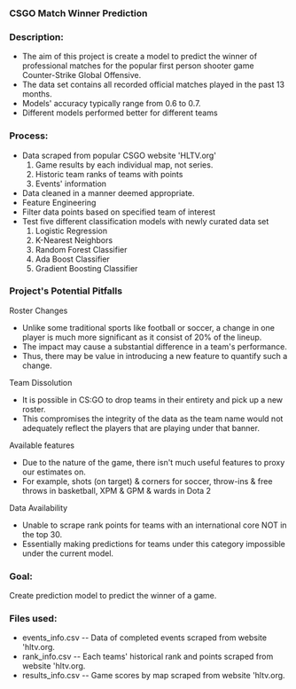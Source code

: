 ### CSGO Match Winner Prediction

### Description:

- The aim of this project is create a model to predict the winner of professional matches for the popular first person shooter game Counter-Strike Global Offensive.
- The data set contains all recorded official matches played in the past 13 months.
- Models' accuracy typically range from 0.6 to 0.7.
- Different models performed better for different teams

### Process:

- Data scraped from popular CSGO website 'HLTV.org'
    1. Game results by each individual map, not series.
    2. Historic team ranks of teams with points
    3. Events' information
- Data cleaned in a manner deemed appropriate. 
- Feature Engineering
- Filter data points based on specified team of interest
- Test five different classification models with newly curated data set
    1. Logistic Regression
    2. K-Nearest Neighbors
    3. Random Forest Classifier
    4. Ada Boost Classifier
    5. Gradient Boosting Classifier

### Project's Potential Pitfalls

Roster Changes
- Unlike some traditional sports like football or soccer, a change in one player is much more significant as it consist of 20% of the lineup.
- The impact may cause a substantial difference in a team's performance.
- Thus, there may be value in introducing a new feature to quantify such a change.

Team Dissolution
- It is possible in CS:GO to drop teams in their entirety and pick up a new roster.
- This compromises the integrity of the data as the team name would not adequately reflect the players that are playing under that banner.

Available features
- Due to the nature of the game, there isn't much useful features to proxy our estimates on.
- For example, shots (on target) & corners for soccer, throw-ins & free throws in basketball, XPM & GPM & wards in Dota 2

Data Availability
- Unable to scrape rank points for teams with an international core NOT in the top 30.
- Essentially making predictions for teams under this category impossible under the current model.

### Goal:

Create prediction model to predict the winner of a game.
 
### Files used:

- events_info.csv -- Data of completed events scraped from website 'hltv.org.
- rank_info.csv -- Each teams' historical rank and points scraped from website 'hltv.org.
- results_info.csv -- Game scores by map scraped from website 'hltv.org.
